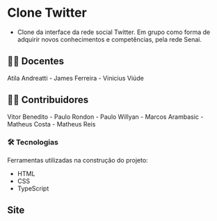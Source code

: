 # Clone Twitter
* Clone da interface da rede social Twitter. Em grupo como forma de adquirir novos conhecimentos e competências, pela rede Senai.


## 👨‍🏫 Docentes

Atila Andreatti - 
James Ferreira - 
Vinicius Viúde


## 👨‍💻 Contribuidores

Vitor Benedito - Paulo Rondon -
Paulo Willyan - Marcos Arambasic -
Matheus Costa - Matheus Reis


### 🛠 Tecnologias

Ferramentas utilizadas na construção do projeto:

- HTML
- CSS
- TypeScript


## Site 






